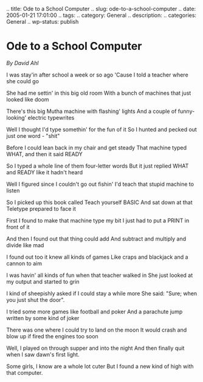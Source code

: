 .. title: Ode to a School Computer
.. slug: ode-to-a-school-computer
.. date: 2005-01-21 17:01:00
.. tags: 
.. category: General
.. description: 
.. categories: General
.. wp-status: publish

# Ode to a School Computer

_By David Ahl_

I was stay'in after school a week or so ago
'Cause I told a teacher where she could go

She had me settin' in this big old room
With a bunch of machines that just looked like doom

There's this big Mutha machine with flashing' lights
And a couple of funny-looking' electric typewrites

Well I thought I'd type somethin' for the fun of it
So I hunted and pecked out just one word - "shit"

Before I could lean back in my chair and get steady
That machine typed WHAT, and then it said READY

So I typed a whole line of them four-letter words
But it just replied WHAT and READY like it hadn't heard

Well I figured since I couldn't go out fishin'
I'd teach that stupid machine to listen

So I picked up this book called Teach yourself BASIC
And sat down at that Teletype prepared to face it

First I found to make that machine type my bit
I just had to put a PRINT in front of it

And then I found out that thing could add
And subtract and multiply and divide like mad

I found out too it knew all kinds of games
Like craps and blackjack and a cannon to aim

I was havin' all kinds of fun when that teacher walked in
She just looked at my output and started to grin

I kind of sheepishly asked if I could stay a while more
She said: "Sure; when you just shut the door".

I tried some more games like football and poker
And a parachute jump written by some kind of joker

There was one where I could try to land on the moon
It would crash and blow up if fired the engines too soon

Well, I played on through supper and into the night
And then finally quit when I saw dawn's first light.

Some girls, I know are a whole lot cuter
But I found a new kind of high with that computer.
